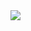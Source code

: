 <img src="https://cdn.discordapp.com/attachments/913407821335367721/1346013469316747315/NJ_HowSweet_38.jpg?ex=67c6a43a&is=67c552ba&hm=334d2a2ae3bf70128c186995ad24bc5308330b87ec1b58d0a06021dcce93af36&" />
